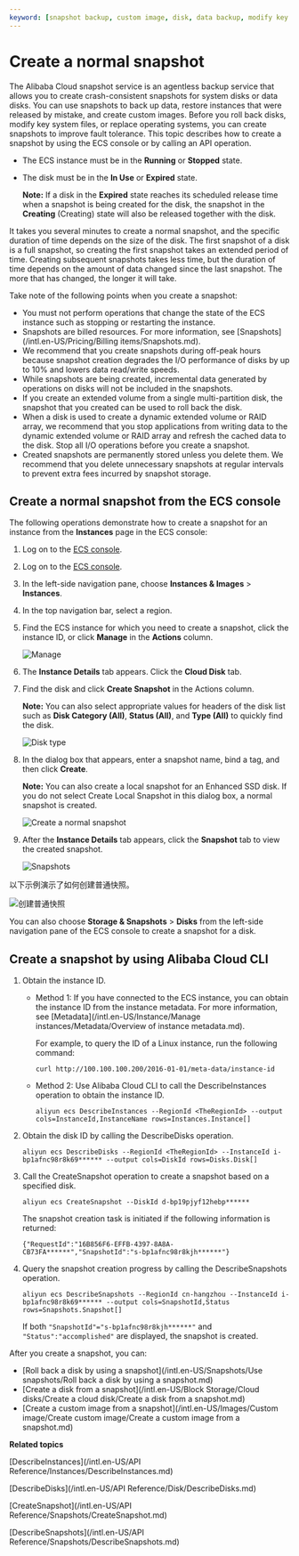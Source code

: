 ```yaml
---
keyword: [snapshot backup, custom image, disk, data backup, modify key files, rollback, backup, cloud disk]
---
```


# Create a normal snapshot

The Alibaba Cloud snapshot service is an agentless backup service that allows you to create crash-consistent snapshots for system disks or data disks. You can use snapshots to back up data, restore instances that were released by mistake, and create custom images. Before you roll back disks, modify key system files, or replace operating systems, you can create snapshots to improve fault tolerance. This topic describes how to create a snapshot by using the ECS console or by calling an API operation.

-   The ECS instance must be in the **Running** or **Stopped** state.
-   The disk must be in the **In Use** or **Expired** state.

    **Note:** If a disk in the **Expired** state reaches its scheduled release time when a snapshot is being created for the disk, the snapshot in the **Creating** \(Creating\) state will also be released together with the disk.


It takes you several minutes to create a normal snapshot, and the specific duration of time depends on the size of the disk. The first snapshot of a disk is a full snapshot, so creating the first snapshot takes an extended period of time. Creating subsequent snapshots takes less time, but the duration of time depends on the amount of data changed since the last snapshot. The more that has changed, the longer it will take.

Take note of the following points when you create a snapshot:

-   You must not perform operations that change the state of the ECS instance such as stopping or restarting the instance.
-   Snapshots are billed resources. For more information, see [Snapshots](/intl.en-US/Pricing/Billing items/Snapshots.md).
-   We recommend that you create snapshots during off-peak hours because snapshot creation degrades the I/O performance of disks by up to 10% and lowers data read/write speeds.
-   While snapshots are being created, incremental data generated by operations on disks will not be included in the snapshots.
-   If you create an extended volume from a single multi-partition disk, the snapshot that you created can be used to roll back the disk.
-   When a disk is used to create a dynamic extended volume or RAID array, we recommend that you stop applications from writing data to the dynamic extended volume or RAID array and refresh the cached data to the disk. Stop all I/O operations before you create a snapshot.
-   Created snapshots are permanently stored unless you delete them. We recommend that you delete unnecessary snapshots at regular intervals to prevent extra fees incurred by snapshot storage.

## Create a normal snapshot from the ECS console

The following operations demonstrate how to create a snapshot for an instance from the **Instances** page in the ECS console:

1.  Log on to the [ECS console](https://ecs.console.aliyun.com).

2.  Log on to the [ECS console](https://partners-intl.console.aliyun.com/#/ecs).

3.  In the left-side navigation pane, choose **Instances & Images** \> **Instances**.

4.  In the top navigation bar, select a region.

5.  Find the ECS instance for which you need to create a snapshot, click the instance ID, or click **Manage** in the **Actions** column.

    ![Manage](https://static-aliyun-doc.oss-accelerate.aliyuncs.com/assets/img/en-US/4665319951/p9505.png)

6.  The **Instance Details** tab appears. Click the **Cloud Disk** tab.

7.  Find the disk and click **Create Snapshot** in the Actions column.

    **Note:** You can also select appropriate values for headers of the disk list such as **Disk Category \(All\)**, **Status \(All\)**, and **Type \(All\)** to quickly find the disk.

    ![Disk type](https://static-aliyun-doc.oss-accelerate.aliyuncs.com/assets/img/en-US/8734736061/p4530.png)

8.  In the dialog box that appears, enter a snapshot name, bind a tag, and then click **Create**.

    **Note:** You can also create a local snapshot for an Enhanced SSD disk. If you do not select Create Local Snapshot in this dialog box, a normal snapshot is created.

    ![Create a normal snapshot](https://static-aliyun-doc.oss-accelerate.aliyuncs.com/assets/img/en-US/2665319951/p92970.png)

9.  After the **Instance Details** tab appears, click the **Snapshot** tab to view the created snapshot.

    ![Snapshots](https://static-aliyun-doc.oss-accelerate.aliyuncs.com/assets/img/en-US/2665319951/p4552.png)


以下示例演示了如何创建普通快照。

![创建普通快照](../images/p129364.gif)

You can also choose **Storage & Snapshots** \> **Disks** from the left-side navigation pane of the ECS console to create a snapshot for a disk.

## Create a snapshot by using Alibaba Cloud CLI

1.  Obtain the instance ID.

    -   Method 1: If you have connected to the ECS instance, you can obtain the instance ID from the instance metadata. For more information, see [Metadata](/intl.en-US/Instance/Manage instances/Metadata/Overview of instance metadata.md).

        For example, to query the ID of a Linux instance, run the following command:

        ```
        curl http://100.100.100.200/2016-01-01/meta-data/instance-id
        ```

    -   Method 2: Use Alibaba Cloud CLI to call the DescribeInstances operation to obtain the instance ID.

        ```
        aliyun ecs DescribeInstances --RegionId <TheRegionId> --output cols=InstanceId,InstanceName rows=Instances.Instance[]
        ```

2.  Obtain the disk ID by calling the DescribeDisks operation.

    ```
    aliyun ecs DescribeDisks --RegionId <TheRegionId> --InstanceId i-bp1afnc98r8k69****** --output cols=DiskId rows=Disks.Disk[]
    ```

3.  Call the CreateSnapshot operation to create a snapshot based on a specified disk.

    ```
    aliyun ecs CreateSnapshot --DiskId d-bp19pjyf12hebp******
    ```

    The snapshot creation task is initiated if the following information is returned:

    ```
    {"RequestId":"16B856F6-EFFB-4397-8A8A-CB73FA******","SnapshotId":"s-bp1afnc98r8kjh******"}
    ```

4.  Query the snapshot creation progress by calling the DescribeSnapshots operation.

    ```
    aliyun ecs DescribeSnapshots --RegionId cn-hangzhou --InstanceId i-bp1afnc98r8k69****** --output cols=SnapshotId,Status rows=Snapshots.Snapshot[]
    ```

    If both `"SnapshotId"="s-bp1afnc98r8kjh******"` and `"Status":"accomplished"` are displayed, the snapshot is created.


After you create a snapshot, you can:

-   [Roll back a disk by using a snapshot](/intl.en-US/Snapshots/Use snapshots/Roll back a disk by using a snapshot.md)
-   [Create a disk from a snapshot](/intl.en-US/Block Storage/Cloud disks/Create a cloud disk/Create a disk from a snapshot.md)
-   [Create a custom image from a snapshot](/intl.en-US/Images/Custom image/Create custom image/Create a custom image from a snapshot.md)

**Related topics**  


[DescribeInstances](/intl.en-US/API Reference/Instances/DescribeInstances.md)

[DescribeDisks](/intl.en-US/API Reference/Disk/DescribeDisks.md)

[CreateSnapshot](/intl.en-US/API Reference/Snapshots/CreateSnapshot.md)

[DescribeSnapshots](/intl.en-US/API Reference/Snapshots/DescribeSnapshots.md)

